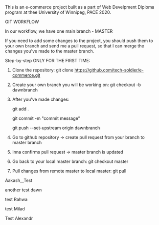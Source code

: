 This is an e-commerce project built as a part of Web Develpment Diploma program at thee University of Winnipeg, PACE 2020.

GIT WORKFLOW

In our workflow, we have one main branch - MASTER

If you need to add some changes to the project, you should push them to your own branch and send me a pull request, so that I can merge the changes you've made to the master branch.

Step-by-step ONLY FOR THE FIRST TIME:

1. Clone the repository:  git clone https://github.com/tech-soldier/e-commerce.git

2. Create your own branch you will be working on: git checkout -b dawnbranch 

3. After you've made changes:

 	git add .

 	git commit -m "commit message"

 	git push --set-upstream origin dawnbranch 

4. Go to github repository -> create pull request from your branch to master branch

5. Inna confirms pull request -> master branch is updated

6. Go back to your local master branch: git checkout master

7. Pull changes from remote master to local master: git pull

Aakash__Test


another test dawn

test Rahwa

test Milad

Test Alexandr